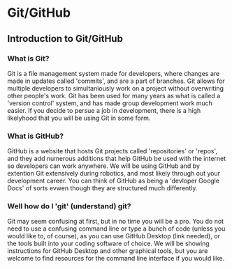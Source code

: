 # Git/GitHub

## Introduction to Git/GitHub

### What is Git?

Git is a file management system made for developers, where changes are made in updates called 'commits', and are a part of branches. Git allows for multiple developers to simultaniously work on a project without overwriting other people's work. Git has been used for many years as what is called a 'version control' system, and has made group development work much easier. If you decide to persue a job in development, there is a high likelyhood that you will be using Git in some form. 

### What is GitHub?

GitHub is a website that hosts Git projects called 'repositories' or 'repos', and they add numerous additions that help GitHub be used with the internet so developers can work anywhere. We will be using GitHub and by extention Git extensively during robotics, and most likely through out your development career. You can think of GitHub as being a 'devloper Google Docs' of sorts evwen though they are structured much differently.

### Well how do I 'git' (understand) git?

Git may seem confusing at first, but in no time you will be a pro. You do not need to use a confusing command line or type a bunch of code (unless you would like to, of course), as you can use GitHub Desktop (link needed), or the tools built into your coding software of choice. We will be showing instructions for GitHub Desktop and other graphical tools, but you are welcome to find resources for the command line interface if you would like. 